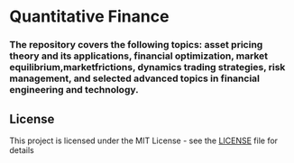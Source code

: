 # Quantitative Finance
### The repository covers the following topics: asset pricing theory and its applications, financial optimization, market equilibrium,marketfrictions, dynamics trading strategies, risk management, and selected advanced topics in financial engineering and technology.



## License
This project is licensed under the MIT License - see the [LICENSE](LICENSE) file for details
